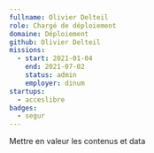 ```yaml
---
fullname: Olivier Delteil
role: Chargé de déploiement
domaine: Déploiement
github: Olivier Delteil
missions:
  - start: 2021-01-04
    end: 2021-07-02
    status: admin
    employer: dinum
startups:
  - acceslibre
badges:
  - segur
---
```


Mettre en valeur les contenus et data
